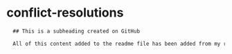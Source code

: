 # conflict-resolutions

```md
  ## This is a subheading created on GitHub

  All of this content added to the readme file has been added from my remote GitHub repository.
  ```
